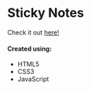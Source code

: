 # Sticky Notes
Check it out <a href="https://ianbrdeguzman.github.io/stickynotes/">here!</a>
#### Created using:
* HTML5
* CSS3
* JavaScript
